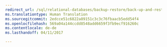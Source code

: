 ```yaml
--- 
redirect_url: /sql/relational-databases/backup-restore/back-up-and-restore-of-sql-server-databases
ms.translationtype: Human Translation
ms.sourcegitcommit: 2edcce51c6822a89151c3c3c76fbaacb5edd54f4
ms.openlocfilehash: 569a04a144ccdd8548add6659f3fb9ecf916260c
ms.contentlocale: de-de
ms.lasthandoff: 04/11/2017

--- 
```


